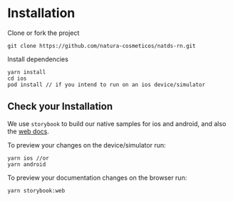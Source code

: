 # Installation

Clone or fork the project

```shell
git clone https://github.com/natura-cosmeticos/natds-rn.git
```

Install dependencies

```shell
yarn install
cd ios
pod install // if you intend to run on an ios device/simulator
```

## Check your Installation

We use `storybook` to build our native samples for ios and android, and also the [web docs](https://natds-rn.netlify.app/).

To preview your changes on the device/simulator run:

```shell
yarn ios //or
yarn android
```

To preview your documentation changes on the browser run:

```shell
yarn storybook:web
```
